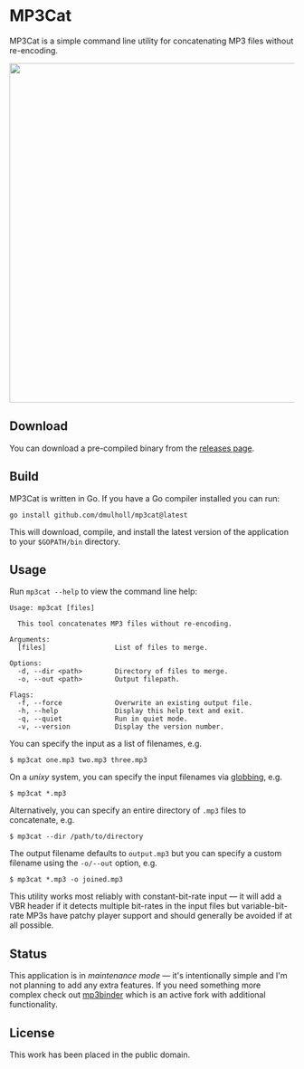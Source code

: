 # MP3Cat

[1]: http://www.dmulholl.com/dev/mp3cat.html
[2]: https://github.com/dmulholl/mp3cat/releases
[3]: https://github.com/crra/mp3binder
[4]: https://en.wikipedia.org/wiki/Glob_(programming)
[5]: https://github.com/crra/mp3binder


MP3Cat is a simple command line utility for concatenating MP3 files without re-encoding.

<p align="center">
    <img src="mp3cat.png" width="600px">
</p>



## Download

You can download a pre-compiled binary from the [releases page][2].



## Build

MP3Cat is written in Go. If you have a Go compiler installed you can run:

    go install github.com/dmulholl/mp3cat@latest

This will download, compile, and install the latest version of the application
to your `$GOPATH/bin` directory.



## Usage

Run `mp3cat --help` to view the command line help:

    Usage: mp3cat [files]

      This tool concatenates MP3 files without re-encoding.

    Arguments:
      [files]                 List of files to merge.

    Options:
      -d, --dir <path>        Directory of files to merge.
      -o, --out <path>        Output filepath.

    Flags:
      -f, --force             Overwrite an existing output file.
      -h, --help              Display this help text and exit.
      -q, --quiet             Run in quiet mode.
      -v, --version           Display the version number.

You can specify the input as a list of filenames, e.g.

    $ mp3cat one.mp3 two.mp3 three.mp3

On a *unixy* system, you can specify the input filenames via [globbing][4], e.g.

    $ mp3cat *.mp3

Alternatively, you can specify an entire directory of `.mp3` files to concatenate, e.g.

    $ mp3cat --dir /path/to/directory

The output filename defaults to `output.mp3` but you can specify a custom filename using the `-o/--out` option, e.g.

    $ mp3cat *.mp3 -o joined.mp3

This utility works most reliably with constant-bit-rate input &mdash; it will add a VBR header if it detects multiple bit-rates in the input files but variable-bit-rate MP3s have patchy player support and should generally be avoided if at all possible.



## Status

This application is in *maintenance mode* &mdash; it's intentionally simple and I'm not planning to add any extra features.
If you need something more complex check out [mp3binder][5] which is an active fork with additional functionality.



## License

This work has been placed in the public domain.
